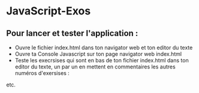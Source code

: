 # JavaScript-Exos
## Pour lancer et tester l'application :
- Ouvre le fichier index.html dans ton navigator web et ton editor du texte
- Ouvre ta Console Javascript sur ton page navigator web index.html
- Teste les execrsises qui sont en bas de ton fichier index.html dans ton editor du texte, un par un en mettent en commentaires les autres numéros d'exersises :
<script src="script_1.js"></script>
<script src="script_2.js"></script>
etc.

